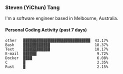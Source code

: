 ### Steven (YiChun) Tang

I'm a software engineer based in Melbourne, Australia.

#### Personal Coding Activity (past 7 days)
```
other   ▓▓▓▓▓▓▓▓▓▓▓▓▓▓▓▓▓▓▓▓▓▓▓▓▓▓▓▓▓▓  43.17%
Bash    ▓▓▓▓▓▓▓▓▓▓▓▓                    18.37%
Text    ▓▓▓▓▓▓▓▓▓▓▓▓                    18.17%
E-mail  ▓▓▓▓▓▓                           9.72%
Docker  ▓▓▓▓                             6.08%
C       ▓                                2.35%
Rust    ▓                                2.15%
```
